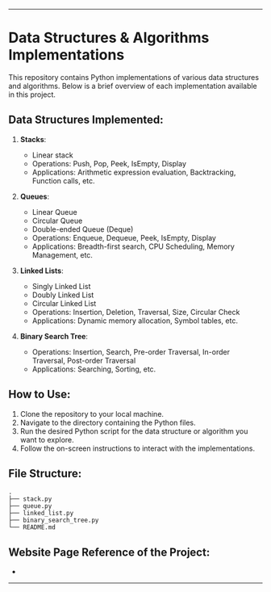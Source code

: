
---

# Data Structures & Algorithms Implementations

This repository contains Python implementations of various data structures and algorithms. Below is a brief overview of each implementation available in this project.

## Data Structures Implemented:

1. **Stacks**:
    - Linear stack
    - Operations: Push, Pop, Peek, IsEmpty, Display
    - Applications: Arithmetic expression evaluation, Backtracking, Function calls, etc.

2. **Queues**:
    - Linear Queue
    - Circular Queue
    - Double-ended Queue (Deque)
    - Operations: Enqueue, Dequeue, Peek, IsEmpty, Display
    - Applications: Breadth-first search, CPU Scheduling, Memory Management, etc.

3. **Linked Lists**:
    - Singly Linked List
    - Doubly Linked List
    - Circular Linked List
    - Operations: Insertion, Deletion, Traversal, Size, Circular Check
    - Applications: Dynamic memory allocation, Symbol tables, etc.

4. **Binary Search Tree**:
    - Operations: Insertion, Search, Pre-order Traversal, In-order Traversal, Post-order Traversal
    - Applications: Searching, Sorting, etc.

## How to Use:

1. Clone the repository to your local machine.
2. Navigate to the directory containing the Python files.
3. Run the desired Python script for the data structure or algorithm you want to explore.
4. Follow the on-screen instructions to interact with the implementations.

## File Structure:

```
.
├── stack.py
├── queue.py
├── linked_list.py
├── binary_search_tree.py
└── README.md
```

## Website Page Reference of the Project:

- 


---

